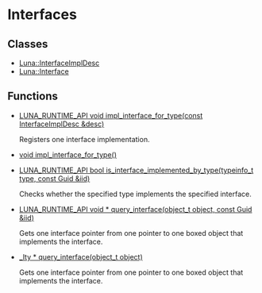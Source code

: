 # Interfaces
## Classes
* [Luna::InterfaceImplDesc](struct_luna_1_1_interface_impl_desc.md)
* [Luna::Interface](struct_luna_1_1_interface.md)
## Functions
* [LUNA_RUNTIME_API void impl_interface_for_type(const InterfaceImplDesc &desc)](group___runtime_interface_1gafd04b0e1bef5d4a4cb8a6d0b53d35d39.md)

    Registers one interface implementation. 

* [void impl_interface_for_type()](group___runtime_interface_1ga44b21a1d55c2f93cc3cb96657f88d690.md)
* [LUNA_RUNTIME_API bool is_interface_implemented_by_type(typeinfo_t type, const Guid &iid)](group___runtime_interface_1ga0136aa0fbf499671735837773bd5276b.md)

    Checks whether the specified type implements the specified interface. 

* [LUNA_RUNTIME_API void * query_interface(object_t object, const Guid &iid)](group___runtime_interface_1ga74a3711b2b2e58664824d0f3e50c080c.md)

    Gets one interface pointer from one pointer to one boxed object that implements the interface. 

* [_Ity * query_interface(object_t object)](group___runtime_interface_1gaf6fa36ce4224a745157d50c5c618b32e.md)

    Gets one interface pointer from one pointer to one boxed object that implements the interface. 

